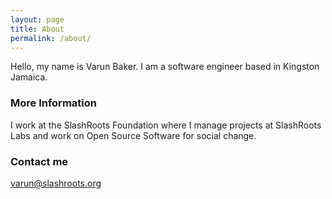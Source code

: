 ```yaml
---
layout: page
title: About
permalink: /about/
---
```


Hello, my name is Varun Baker. I am a software engineer based in Kingston Jamaica.

### More Information

I work at the SlashRoots Foundation where I manage projects at SlashRoots Labs and work on Open Source Software for social change.

### Contact me

[varun@slashroots.org](mailto:varun@slashroots.org)
